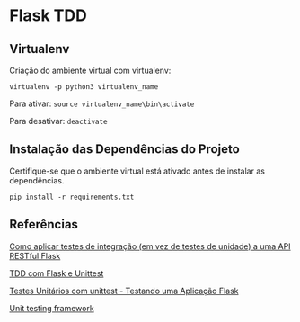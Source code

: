 # Flask TDD

## Virtualenv

Criação do ambiente virtual com virtualenv:

```
virtualenv -p python3 virtualenv_name
```

Para ativar: ```source virtualenv_name\bin\activate```

Para desativar: ```deactivate```

## Instalação das Dependências do Projeto

Certifique-se que o ambiente virtual está ativado antes de instalar as dependências.

```
pip install -r requirements.txt
```

## Referências

[Como aplicar testes de integração (em vez de testes de unidade) a uma API RESTful Flask](https://www.ti-enxame.com/pt/python/como-aplicar-testes-de-integracao-em-vez-de-testes-de-unidade-uma-api-restful-flask/830558340/)

[TDD com Flask e Unittest](https://medium.com/@otaviobn/tdd-com-flask-e-unittest-3f66036a240b)

[Testes Unitários com unittest - Testando uma Aplicação Flask](https://akiradev.netlify.app/posts/testes-unitarios/)

[Unit testing framework](https://docs.python.org/3/library/unittest.html)